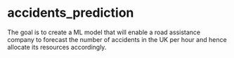 # accidents_prediction
The goal is to create a ML model that will enable a road assistance company to forecast the number of accidents in the UK per hour and hence allocate its resources accordingly. 
